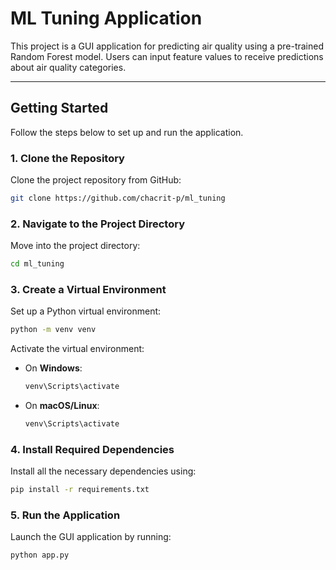 # ML Tuning Application

This project is a GUI application for predicting air quality using a pre-trained Random Forest model. Users can input feature values to receive predictions about air quality categories.

---

## **Getting Started**

Follow the steps below to set up and run the application.

### **1. Clone the Repository**

Clone the project repository from GitHub:

```bash
git clone https://github.com/chacrit-p/ml_tuning
```

### **2. Navigate to the Project Directory**

Move into the project directory:

```bash
cd ml_tuning
```

### **3. Create a Virtual Environment**

Set up a Python virtual environment:

```bash
python -m venv venv
```

Activate the virtual environment:

- On **Windows**:
  ```bash
  venv\Scripts\activate
  ```
- On **macOS/Linux**:
  ```bash
  venv\Scripts\activate
  ```

### **4. Install Required Dependencies**

Install all the necessary dependencies using:

```bash
pip install -r requirements.txt
```

### **5. Run the Application**

Launch the GUI application by running:

```bash
python app.py
```
